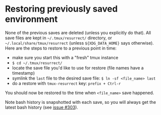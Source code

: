 # Restoring previously saved environment

None of the previous saves are deleted (unless you explicitly do that). All save
files are kept in `~/.tmux/resurrect/` directory, or `~/.local/share/tmux/resurrect`
(unless `${XDG_DATA_HOME}` says otherwise).<br/>
Here are the steps to restore to a previous point in time:

- make sure you start this with a "fresh" tmux instance
- `$ cd ~/.tmux/resurrect/`
- locate the save file you'd like to use for restore (file names have a timestamp)
- symlink the `last` file to the desired save file: `$ ln -sf <file_name> last`
- do a restore with `tmux-resurrect` key: `prefix + Ctrl-r`

You should now be restored to the time when `<file_name>` save happened.

Note bash history is snapshotted with each save, so you will always get the latest
bash history (see [issue #303](https://github.com/tmux-plugins/tmux-resurrect/issues/303)).
